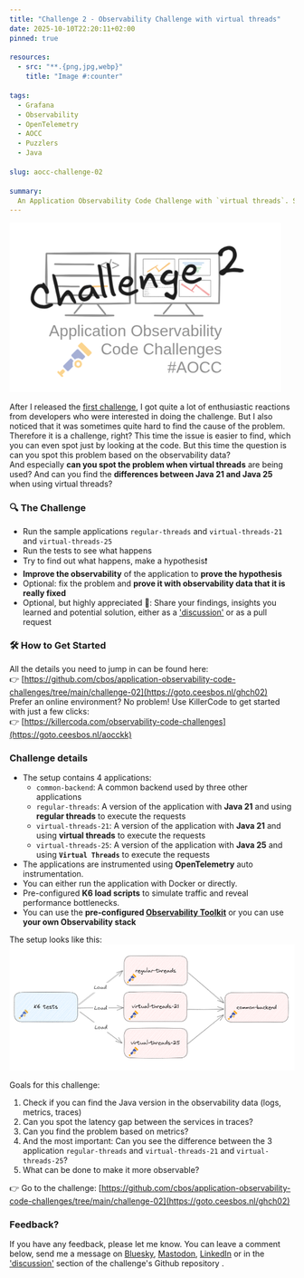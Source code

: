 ```yaml
---
title: "Challenge 2 - Observability Challenge with virtual threads"
date: 2025-10-10T22:20:11+02:00
pinned: true

resources:
  - src: "**.{png,jpg,webp}"
    title: "Image #:counter"

tags:
  - Grafana
  - Observability
  - OpenTelemetry
  - AOCC
  - Puzzlers
  - Java

slug: aocc-challenge-02

summary:
  An Application Observability Code Challenge with `virtual threads`. Spot the difference between system thread and virtual thread usage for the same application with some problems.
---
```


![Application Observability Code Challenge 2](aocc_challenge02_small.png)

After I released the [first challenge](../aocc-challenge-01), I got quite a lot of enthusiastic reactions from developers who were interested in doing the challenge.
But I also noticed that it was sometimes quite hard to find the cause of the problem. Therefore it is a challenge, right? 
This time the issue is easier to find, which you can even spot just by looking at the code. But this time the question is can you spot this problem based on the observability data?   
And especially **can you spot the problem when virtual threads** are being used? And can you find the **differences between Java 21 and Java 25** when using virtual threads?

### 🔍 The Challenge
- Run the sample applications `regular-threads` and `virtual-threads-21` and `virtual-threads-25`
- Run the tests to see what happens
- Try to find out what happens, make a hypothesis❗
- **Improve the observability** of the application to **prove the hypothesis**
- Optional: fix the problem and **prove it with observability data that it is really fixed**
- Optional, but highly appreciated 🙏: Share your findings, insights you learned and potential solution, either as a ['discussion'](https://github.com/cbos/application-observability-code-challenges/discussions) or as a pull request

### 🛠️ How to Get Started
All the details you need to jump in can be found here:   
👉 [https://github.com/cbos/application-observability-code-challenges/tree/main/challenge-02](https://goto.ceesbos.nl/ghch02)   
Prefer an online environment? No problem! Use KillerCode to get started with just a few clicks:   
👉 [https://killercoda.com/observability-code-challenges](https://goto.ceesbos.nl/aocckk)

### Challenge details

- The setup contains 4 applications:
  - `common-backend`: A common backend used by three other applications
  - `regular-threads`: A version of the application with **Java 21** and using **regular threads** to execute the requests
  - `virtual-threads-21`: A version of the application with **Java 21** and using **virtual threads** to execute the requests
  - `virtual-threads-25`: A version of the application with **Java 25** and using **`Virtual Threads`** to execute the requests
- The applications are instrumented using **OpenTelemetry** auto instrumentation.
- You can either run the application with Docker or directly.
- Pre-configured **K6 load scripts** to simulate traffic and reveal performance bottlenecks.
- You can use the **pre-configured [Observability Toolkit](../observability-toolkit)** or you can use **your own Observability stack**

The setup looks like this:
![Setup](application_setup.png)

Goals for this challenge:
1) Check if you can find the Java version in the observability data (logs, metrics, traces)
1) Can you spot the latency gap between the services in traces?
1) Can you find the problem based on metrics?
1) And the most important: Can you see the difference between the 3 application `regular-threads` and `virtual-threads-21` and `virtual-threads-25`?
2) What can be done to make it more observable?

👉 Go to the challenge: [https://github.com/cbos/application-observability-code-challenges/tree/main/challenge-02](https://goto.ceesbos.nl/ghch02)

### Feedback?

If you have any feedback, please let me know. You can leave a comment below, send me a message on [Bluesky](https://bsky.app/profile/ceesbos.nl), [Mastodon](https://foojay.social/@cbos), [LinkedIn](https://www.linkedin.com/in/ceesbos/) or in the ['discussion'](https://github.com/cbos/application-observability-code-challenges/discussions) section of the challenge's Github repository .





